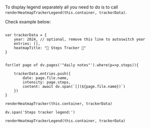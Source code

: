 To display legend separately all you need to do is to call `renderHeatmapTrackerLegend(this.container, trackerData)`.

Check example below:

```dataviewjs

var trackerData = {
    year: 2024, // optional, remove this line to autoswitch year
    entries: [],
    heatmapTitle: "👣 Steps Tracker 👣"
}

 
for(let page of dv.pages('"daily notes"').where(p=>p.steps)){

    trackerData.entries.push({
        date: page.file.name,
        intensity: page.steps,
        content: await dv.span(`[](${page.file.name})`)
    })  
}

renderHeatmapTracker(this.container, trackerData)

dv.span('Steps tracker legend:')

renderHeatmapTrackerLegend(this.container, trackerData)
```